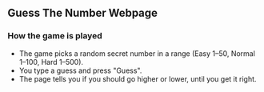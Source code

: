 ## Guess The Number Webpage

### How the game is played
- The game picks a random secret number in a range (Easy 1–50, Normal 1–100, Hard 1–500).
- You type a guess and press "Guess".
- The page tells you if you should go higher or lower, until you get it right.

